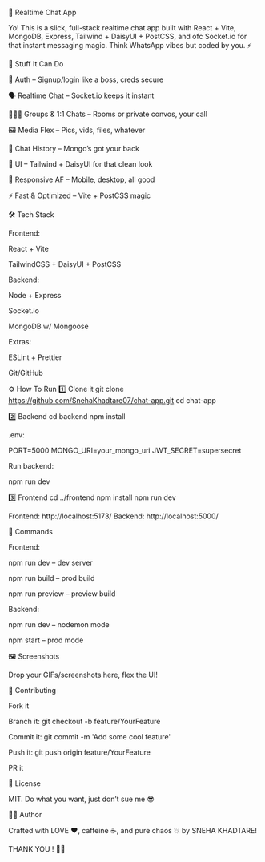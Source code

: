 💬 Realtime Chat App

Yo! This is a slick, full-stack realtime chat app built with React + Vite, MongoDB, Express, Tailwind + DaisyUI + PostCSS, and ofc Socket.io for that instant messaging magic. Think WhatsApp vibes but coded by you. ⚡

🚀 Stuff It Can Do

🔐 Auth – Signup/login like a boss, creds secure

🗣️ Realtime Chat – Socket.io keeps it instant

🧑‍🤝‍🧑 Groups & 1:1 Chats – Rooms or private convos, your call

🖼️ Media Flex – Pics, vids, files, whatever

💾 Chat History – Mongo’s got your back

🎨 UI – Tailwind + DaisyUI for that clean look

📱 Responsive AF – Mobile, desktop, all good

⚡ Fast & Optimized – Vite + PostCSS magic

🛠️ Tech Stack

Frontend:

React + Vite

TailwindCSS + DaisyUI + PostCSS

Backend:

Node + Express

Socket.io

MongoDB w/ Mongoose

Extras:

ESLint + Prettier

Git/GitHub

⚙️ How To Run
1️⃣ Clone it
git clone https://github.com/SnehaKhadtare07/chat-app.git
cd chat-app

2️⃣ Backend
cd backend
npm install


.env:

PORT=5000
MONGO_URI=your_mongo_uri
JWT_SECRET=supersecret


Run backend:

npm run dev

3️⃣ Frontend
cd ../frontend
npm install
npm run dev


Frontend: http://localhost:5173/
Backend: http://localhost:5000/

📜 Commands

Frontend:

npm run dev – dev server

npm run build – prod build

npm run preview – preview build

Backend:

npm run dev – nodemon mode

npm start – prod mode

🖼️ Screenshots

Drop your GIFs/screenshots here, flex the UI!

🤝 Contributing

Fork it

Branch it: git checkout -b feature/YourFeature

Commit it: git commit -m 'Add some cool feature'

Push it: git push origin feature/YourFeature

PR it

📄 License

MIT. Do what you want, just don’t sue me 😎

👩‍💻 Author

Crafted with LOVE ❤️, caffeine ☕, and pure chaos 💥 by SNEHA KHADTARE! 

THANK YOU ! 🙌😂